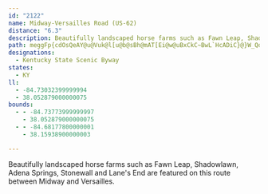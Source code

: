 ```yaml
---
id: "2122"
name: Midway-Versailles Road (US-62)
distance: "6.3"
description: Beautifully landscaped horse farms such as Fawn Leap, Shadowlawn, Adena Springs, Stonewall and Lane's End are featured on this route between Midway and Versailles.
path: meggFp{cdOsQeAY@u@Vuk@l[u@b@sBh@mAT[Ei@w@uBxCkC~BwL`HcADiC}@}W_QqWmPwFiDiK}FsJoGmH_Fu`Air@gHiF{MsKyc@k[kJgGeu@}^mzAct@id@{Sgl@qY{\qO{`@gR_A[s@IqAJkA`@cDnBmDbBgBd@{ABsAW_Aa@s@i@cAsAuBoE_@g@yAcA
designations:
  - Kentucky State Scenic Byway
states:
  - KY
ll:
  - -84.73032399999994
  - 38.052879000000075
bounds:
  - - -84.73773999999997
    - 38.052879000000075
  - - -84.68177800000001
    - 38.15938900000003

---
```


Beautifully landscaped horse farms such as Fawn Leap, Shadowlawn, Adena Springs, Stonewall and Lane's End are featured on this route between Midway and Versailles.
